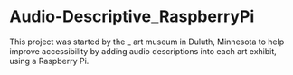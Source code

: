 # Audio-Descriptive_RaspberryPi
This project was started by the _ art museum in Duluth, Minnesota to help improve accessibility by adding audio descriptions into each art exhibit, using a Raspberry Pi.
